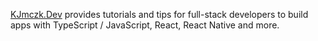[KJmczk.Dev](https://kjmczk-dev.vercel.app/) provides tutorials and tips for full-stack developers to build apps with TypeScript / JavaScript, React, React Native and more.
